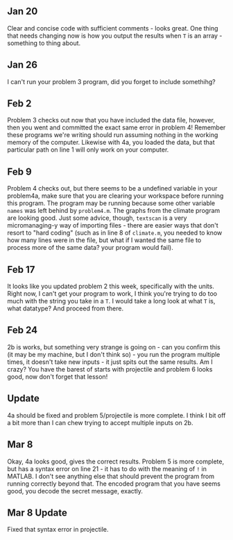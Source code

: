 ## Jan 20
Clear and concise code with sufficient comments - looks great. One thing that needs changing now is how you output the results when `T` is an array - something to thing about.

## Jan 26
I can't run your problem 3 program, did you forget to include somethihg?

## Feb 2
Problem 3 checks out now that you have included the data file, however, then you went and committed the exact same error in problem 4! Remember these programs we're writing should run assuming nothing in the working memory of the computer. Likewise with 4a, you loaded the data, but that particular path on line 1 will only work on your computer.

## Feb 9
Problem 4 checks out, but there seems to be a undefined variable in your problem4a, make sure that you are clearing your workspace before running this program. The program may be running because some other variable `names` was left behind by `problem4.m`. The graphs from the climate program are looking good. Just some advice, though, `textscan` is a very micromanaging-y way of importing files - there are easier ways that don't resort to "hard coding" (such as in line 8 of `climate.m`, you needed to know how many lines were in the file, but what if I wanted the same file to process more of the same data? your program would fail).

## Feb 17
It looks like you updated problem 2 this week, specifically with the units. Right now, I can't get your program to work, I think you're trying to do too much with the string you take in a `T`. I would take a long look at what `T` is, what datatype? And proceed from there.

## Feb 24
2b is works, but something very strange is going on - can you confirm this (it may be my machine, but I don't think so) - you run the program multiple times, it doesn't take new inputs - it just spits out the same results. Am I crazy?
You have the barest of starts with projectile and problem 6 looks good, now don't forget that lesson!

## Update
4a should be fixed and problem 5/projectile is more complete.  I think I bit off a bit more than I can chew trying to accept multiple inputs on 2b. 

## Mar 8
Okay, 4a looks good, gives the correct results. Problem 5 is more complete, but has a syntax error on line 21 - it has to do with the meaning of `!` in MATLAB. I don't see anything else that should prevent the program from running correctly beyond that. 
The encoded program that you have seems good, you decode the secret message, exactly.

## Mar 8 Update
Fixed that syntax error in projectile.  
